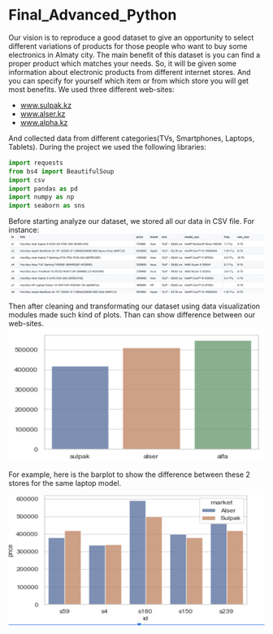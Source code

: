 # Final_Advanced_Python

Our vision is to reproduce a good dataset to give an opportunity to select different variations of products for those people who want to buy some electronics in Almaty city. The main benefit of this dataset is you can find a proper product which matches your needs. So, it will be given some information about electronic products from different internet stores. And you can specify for yourself which item or from which store you will get most benefits. 
We used three different web-sites:
* www.sulpak.kz
* www.alser.kz
* www.alpha.kz

And collected data from different categories(TVs, Smartphones, Laptops, Tablets).
During the project we used the following libraries:
```python
import requests
from bs4 import BeautifulSoup
import csv
import pandas as pd
import numpy as np
import seaborn as sns
```
Before starting analyze our dataset, we stored all our data in CSV file. For instance:
![alt text](https://github.com/yelnarMurat/Final_Advanced_Python/blob/main/csv.png?raw=true)

Then after cleaning and transformating our dataset using data visualization modules made such kind of plots. Than can show difference between our web-sites.
![alt text](https://github.com/yelnarMurat/Final_Advanced_Python/blob/main/plot1.png?raw=true)

For example, here is the barplot to show the difference between these 2 stores for the same laptop model.

![alt text](https://github.com/yelnarMurat/Final_Advanced_Python/blob/main/plot2.png?raw=true)

